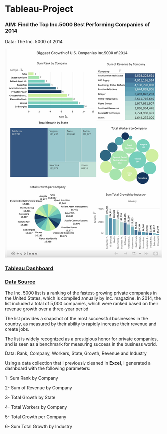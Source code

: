 # Tableau-Project

### AIM: Find the Top Inc.5000 Best Performing Companies of 2014

Data: The Inc. 5000 of 2014

![](https://github.com/GustavoBraido/Tableau-Project/blob/main/Tableau-Dashboard.png?raw=true)

### [Tableau Dashboard](https://public.tableau.com/app/profile/gustavo8148/viz/BiggestGrowthofU_S_CompaniesInc_5000of2014/Dashboard1)

### [Data Source](https://www.inc.com/inc5000)

The Inc. 5000 list is a ranking of the fastest-growing private companies in the United States, which is compiled annually by Inc. magazine. In 2014, the list included a total of 5,000 companies, which were ranked based on their revenue growth over a three-year period

The list provides a snapshot of the most successful businesses in the country, as measured by their ability to rapidly increase their revenue and create jobs.

The list is widely recognized as a prestigious honor for private companies, and is seen as a benchmark for measuring success in the business world.

Data: Rank, Company, Workers, State, Growth, Revenue and Industry

Using a data collection that I previously cleaned in **Excel**, I generated a dashboard with the following parameters:

1- Sum Rank by Company

2- Sum of Revenue by Company

3- Total Growth by State

4- Total Workers by Company

5- Total Growth per Company

6- Sum Total Growth by Industry
